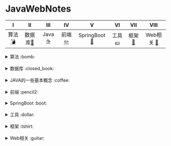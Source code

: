 # JavaWebNotes
|Ⅰ| Ⅱ| Ⅲ | Ⅳ | Ⅴ | Ⅵ | Ⅶ | Ⅷ | 
| :---------: | :---------: | :---------: | :---------: | :---------: | :---------: | :---------: | :---------: |
| 算法[:bomb:](#算法-bomb)|数据库[:closed_book:](#数据库-closed_book)| Java [:coffee:](#java-coffee)| 前端 [:pencil2:](#前端-pencil2)| SpringBoot [:boot:](#SpringBoot-boot)| 工具 [:dollar:](#工具-dollar)| 框架 [:tshirt:](#框架-tshirt)| Web相关 [:guitar:](#Web相关-guitar)| 

<details>
<summary>算法 :bomb:</summary>

*  [完全二叉树的实现](notes/算法/完全二叉树的实现.md)
*  [TopK](notes/算法/TopK.md)
*  [排序](notes/算法/排序.md)
*  [汉诺塔](notes/算法/汉诺塔.md)
*  [Leetcode 题解](https://github.com/Bihanghang/JavaWebNotes/blob/master/docs/notes/leetcode.md)

</details>

<br>

<details>
<summary>数据库 :closed_book:</summary>

*  [Mysql](notes/数据库/Mysql.md)
*  [oracleCases](notes/数据库/oracleCases.md)
*  [oracle案例](notes/数据库/oracle案例.md)
*  [Redis](notes/数据库/Redis.md)
*  [建立主键自增表](notes/数据库/建立主键自增表.md)
*  [数据库基本概念](notes/数据库/数据库基本概念.md)

</details>

<br>

<details>
<summary>JAVA的一些基本概念 :coffee:</summary>

* [java锁的简化](notes/Java/Java锁的简化.md)
* [Java笔记](notes/Java/Java笔记.md)
* [单例模式](notes/Java/单例模式.md)
* [内部类](notes/Java/内部类.md)
* [多态的小例子](notes/Java/Polymorphic.md)
* [反射的好处](notes/Java/反射.md)
* [代理模式](notes/Java/代理模式.md)
* [类的加载顺序](notes/Java/LoadOrder.md)

</details>

<br>

<details>
<summary>前端 :pencil2:</summary>

*  [Bootstrap](notes/前端/Bootstrap.md)
*  [CSS](notes/前端/CSS.md)
*  [HTML](notes/前端/HTML.md)
*  [JS](notes/前端/JS.md)
*  [JSP](notes/前端/JSP.md)

</details>

<br>

<details>
<summary>SpringBoot :boot:</summary>

*  [RestfulAPI](notes/SpringBoot/RestfulAPI.md)
*  [启动SpringBoot项目](notes/SpringBoot/启动SpringBoot项目.md)

</details>

<br>

<details>
<summary>工具 :dollar:</summary>

*  [Docker指令](notes/工具/Docker指令.md)
*  [Druid](notes/工具/Druid.md)
*  [Git](notes/工具/Git.md)
*  [Hexo](notes/工具/Hexo的搭建.md)
*  [Idea使用问题](notes/工具/Idea使用问题.md)
*  [Json](notes/工具/Json.md)
*  [Linux指令](notes/工具/Linux指令.md)
*  [Maven](notes/工具/Maven.md)
*  [开发插件](notes/工具/开发插件.md)
*  [杂项](notes/工具/杂项.md)

</details>

<br>

<details>
<summary>框架 :tshirt:</summary>

*  [Mybatis基本概念](notes/框架/Mybatis/Mybatis基本概念.md)
*  [Mybatis类型处理器](notes/框架/Mybatis/Mybatis类型处理器.md)
*  [advisor标签](notes/框架/Spring/advisor标签.md)
*  [IOC](notes/框架/Spring/IOC.md)
*  [AOP](notes/框架/Spring/SpringAOP.md)
*  [Spring装配Bean](notes/框架/Spring/Spring装配Bean.md)
*  [Spring配置数据源](notes/框架/Spring/Spring配置数据源.md)
*  [拓展多数据源](notes/框架/Spring/使用Spring的AbstractRoutingDataSource类来进行拓展多数据源.md)
*  [日志](notes/框架/Spring/日志.md)
*  [配置文件详解](notes/框架/Spring/配置文件详解.md)

</details> 

<br>

<details>
<summary>Web相关 :guitar:</summary>

*  [Web相关](notes/框架/Web相关.md)

</details> 
